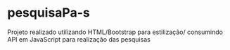 # pesquisaPa-s
Projeto realizado utilizando HTML/Bootstrap para estilização/ consumindo API em JavaScript para realização das pesquisas
